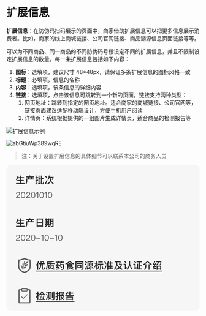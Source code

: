 # 扩展信息

**扩展信息**：在防伪码扫码展示的页面中，商家借助扩展信息可以把更多信息展示消费者。比如，商家的线上商城链接、公司官网链接、商品溯源信息页面链接等等。

可以为不同商品、同一商品的不同防伪码号段设定不同的扩展信息，并且不限制设定扩展信息的数量。每一条扩展信息包括如下内容：

1. **图标**：选填项，建议尺寸 48\*48px，请保证多条扩展信息的图标风格一致
2. **标题**：必填项，信息的名称 
3. **内容**：选填项，该条信息的详细内容
4. **链接**：选填项，点击该信息可跳转到一个新的页面，链接支持两种类型：
   1. 网页地址：跳转到指定的网页地址。适合商家的商城链接、公司官网等，链接页面建议适配移动端设计，方便手机用户阅读
   2. 详情页：系统根据提供的一组图片生成详情页，适合商品的检测报告等

![&#x6269;&#x5C55;&#x4FE1;&#x606F;&#x793A;&#x4F8B;](http://md.stringon.com/img/maIDO6.png)

![abGtiuWp389wqRE](https://i.loli.net/2020/10/20/abGtiuWp389wqRE.png)

> 注：关于设置扩展信息的具体细节可以联系本公司的商务人员

![&#x6269;&#x5C55;&#x4FE1;&#x606F;&#x793A;&#x4F8B;](../../.gitbook/assets/fu-jia-lian-jie-.png)

